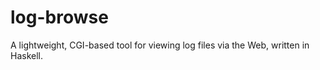 log-browse
==========

A lightweight, CGI-based tool for viewing log files via the Web, written in Haskell.
